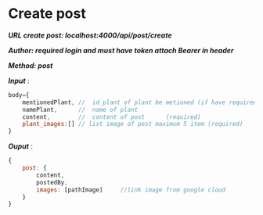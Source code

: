 # Create post
***URL create post: localhost:4000/api/post/create***

***Author: required login and must have token attach Bearer in header***

***Method: post***


***Input*** :

```js
body={
    mentionedPlant, //  id_plant of plant be metioned (if have required 12 characters)
    namePlant,      //  name of plant
    content,        //  content of post      (required)
    plant_images:[] // list image of post maximum 5 item (required)
}
```

***Ouput*** :

```js
{
    post: {
        content,
        postedBy,
        images: [pathImage]     //link image from google cloud
    }
}
```
